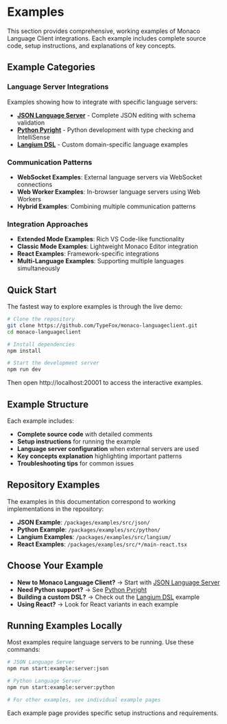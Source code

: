 # Examples

This section provides comprehensive, working examples of Monaco Language Client integrations. Each example includes complete source code, setup instructions, and explanations of key concepts.

## Example Categories

### Language Server Integrations
Examples showing how to integrate with specific language servers:

- **[JSON Language Server](json-language-server.md)** - Complete JSON editing with schema validation
- **[Python Pyright](python-pyright.md)** - Python development with type checking and IntelliSense
- **[Langium DSL](langium-dsl.md)** - Custom domain-specific language examples

### Communication Patterns
- **WebSocket Examples**: External language servers via WebSocket connections
- **Web Worker Examples**: In-browser language servers using Web Workers
- **Hybrid Examples**: Combining multiple communication patterns

### Integration Approaches
- **Extended Mode Examples**: Rich VS Code-like functionality
- **Classic Mode Examples**: Lightweight Monaco Editor integration
- **React Examples**: Framework-specific integrations
- **Multi-Language Examples**: Supporting multiple languages simultaneously

## Quick Start

The fastest way to explore examples is through the live demo:

```bash
# Clone the repository
git clone https://github.com/TypeFox/monaco-languageclient.git
cd monaco-languageclient

# Install dependencies
npm install

# Start the development server
npm run dev
```

Then open http://localhost:20001 to access the interactive examples.

## Example Structure

Each example includes:
- **Complete source code** with detailed comments
- **Setup instructions** for running the example
- **Language server configuration** when external servers are used
- **Key concepts explanation** highlighting important patterns
- **Troubleshooting tips** for common issues

## Repository Examples

The examples in this documentation correspond to working implementations in the repository:

- **JSON Example**: `/packages/examples/src/json/`
- **Python Example**: `/packages/examples/src/python/`
- **Langium Examples**: `/packages/examples/src/langium/`
- **React Examples**: `/packages/examples/src/*/main-react.tsx`

## Choose Your Example

- **New to Monaco Language Client?** → Start with [JSON Language Server](json-language-server.md)
- **Need Python support?** → See [Python Pyright](python-pyright.md)
- **Building a custom DSL?** → Check out the [Langium DSL](langium-dsl.md) example
- **Using React?** → Look for React variants in each example

## Running Examples Locally

Most examples require language servers to be running. Use these commands:

```bash
# JSON Language Server
npm run start:example:server:json

# Python Language Server
npm run start:example:server:python

# For other examples, see individual example pages
```

Each example page provides specific setup instructions and requirements.
